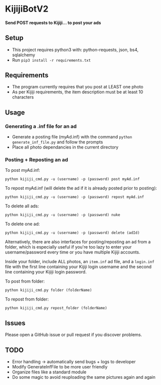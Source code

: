 # KijijiBotV2
#### Send  POST requests to Kijiji... to post your ads

## Setup
- This project requires python3 with: python-requests, json, bs4, sqlalchemy
- Run `pip3 install -r requirements.txt`

## Requirements
- The program currently requires that you post at LEAST one photo
- As per Kijiji requirements, the item description must be at least 10 characters

## Usage

### Generating a .inf file for an ad
- Generate a posting file (myAd.inf) with the command `python generate_inf_file.py` and follow the prompts
- Place all photo dependancies in the current directory

### Posting + Reposting an ad
To post myAd.inf:

`python kijiji_cmd.py -u (username) -p (password) post myAd.inf`

To repost myAd.inf (will delete the ad if it is already posted prior to posting):

`python kijiji_cmd.py -u (username) -p (password) repost myAd.inf`

To delete all ads:

`python kijiji_cmd.py -u (username) -p (password) nuke`

To delete one ad:

`python kijiji_cmd.py -u (username) -p (password) delete (adId)`

Alternatively, there are also interfaces for posting/reposting an ad from a folder, which is especially useful if you're too lazy to enter your username/password every time or you have multiple Kijiji accounts.

Inside your folder, include ALL photos, an `item.inf` ad file, and a `login.inf` file with the first line containing your Kijiji login username and the second line containing your Kijiji login password.

To post from folder:

`python kijiji_cmd.py folder (folderName)`

To repost from folder:

`python kijiji_cmd.py repost_folder (folderName)`

## Issues
Please open a GitHub issue or pull request if you discover problems.

## TODO
- Error handling -> automatically send bugs + logs to developer
- Modify GenerateInfFile to be more user friendly
- Organize files like a standard module
- Do some magic to avoid reuploading the same pictures again and again
